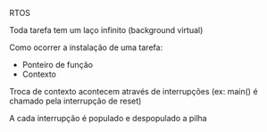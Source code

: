 RTOS

Toda tarefa tem um laço infinito (background virtual)

Como ocorrer a instalação de uma tarefa:
- Ponteiro de função
- Contexto

Troca de contexto acontecem através de interrupções (ex: main() é chamado pela interrupção de reset)

A cada interrupção é populado e despopulado a pilha